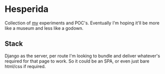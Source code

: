 # Hesperida

Collection of [my](https://github.com/jLouzado) experiments and POC's. Eventually I'm hoping it'll be more like
a museum and less like a godown.

## Stack

Django as the server, per route I'm looking to bundle and deliver whatever's required for that page to work.
So it could be an SPA, or even just bare html/css if required.
